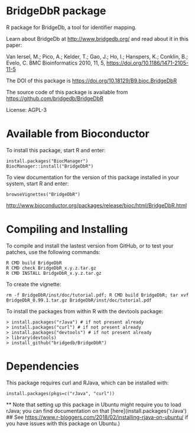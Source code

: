 # BridgeDbR package

R package for BridgeDb, a tool for identifier mapping.

Learn about BridgeDb at http://www.bridgedb.org/ and read about it in this paper:

Van Iersel, M.;  Pico, A.;  Kelder, T.;  Gao, J.;  Ho, I.;   Hanspers, K.;  Conklin, B.;  Evelo, C. BMC Bioinformatics 2010, 11, 5, https://doi.org/10.1186/1471-2105-11-5

The DOI of this package is https://doi.org/10.18129/B9.bioc.BridgeDbR

The source code of this package is available from https://github.com/bridgedb/BridgeDbR

License: AGPL-3

Available from Bioconductor
===========================
To install this package, start R and enter:

```
install.packages("BiocManager")
BiocManager::install("BridgeDbR")
```

To view documentation for the version of this package installed in your system, start R and enter:

```
browseVignettes("BridgeDbR")
```

http://www.bioconductor.org/packages/release/bioc/html/BridgeDbR.html
 
Compiling and Installing
========================

To compile and install the lastest version from GitHub, or to test your patches, use the following
commands:

    R CMD build BridgeDbR
    R CMD check BridgeDbR_x.y.z.tar.gz
    R CMD INSTALL BridgeDbR_x.y.z.tar.gz

To create the vignette:

    rm -f BridgeDbR/inst/doc/tutorial.pdf; R CMD build BridgeDbR; tar xvf BridgeDbR_0.99.1.tar.gz BridgeDbR/inst/doc/tutorial.pdf

To install the packages from within R with the devtools package:

    > install.packages("rJava") # if not present already
    > install.packages("curl") # if not present already
    > install.packages("devtools") # if not present already
    > library(devtools)
    > install_github("bridgedb/BridgeDbR")

Dependencies
============

This package requires curl and RJava, which can be installed with:

    install.packages(pkgs=c("rJava", "curl"))

** Note that setting up this package in Ubuntu might require you to load rJava; you can find documentation on that [here](install.packages('rJava') ## See https://www.r-bloggers.com/2018/02/installing-rjava-on-ubuntu/ if you have issues with this package on Ubuntu.)
